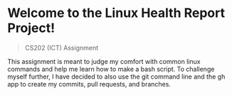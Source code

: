 # Welcome to the Linux Health Report Project!
> CS202 (ICT) Assignment

This assignment is meant to judge my comfort with common linux commands and help me learn how to make a bash script. To challenge myself further, I have decided to also use the git command line and the gh app to create my commits, pull requests, and branches.